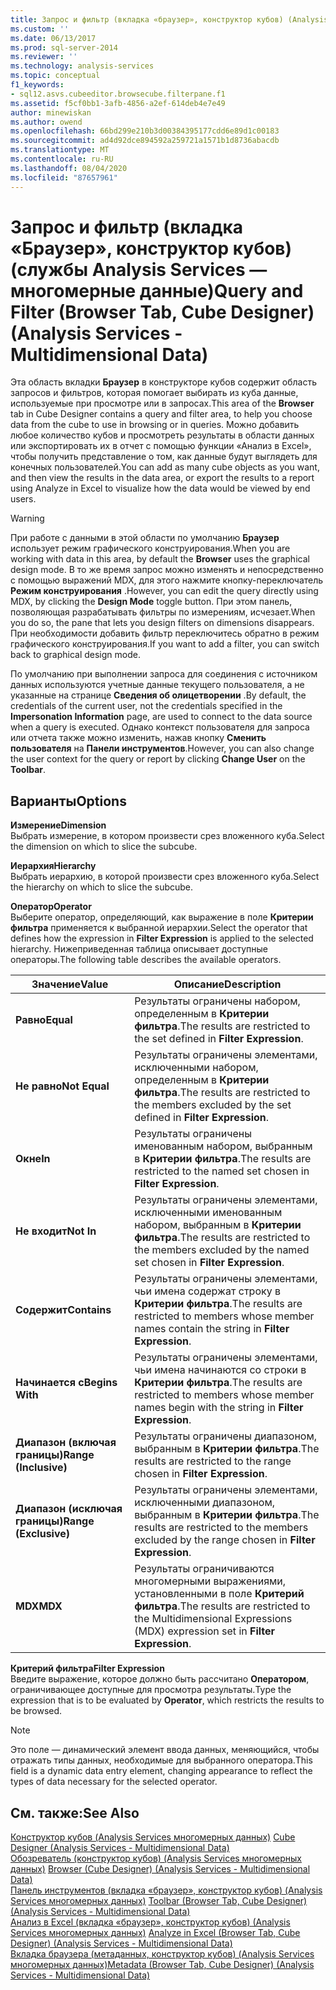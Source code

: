 ```yaml
---
title: Запрос и фильтр (вкладка «браузер», конструктор кубов) (Analysis Services-многомерные данные) | Документация Майкрософт
ms.custom: ''
ms.date: 06/13/2017
ms.prod: sql-server-2014
ms.reviewer: ''
ms.technology: analysis-services
ms.topic: conceptual
f1_keywords:
- sql12.asvs.cubeeditor.browsecube.filterpane.f1
ms.assetid: f5cf0bb1-3afb-4856-a2ef-614deb4e7e49
author: minewiskan
ms.author: owend
ms.openlocfilehash: 66bd299e210b3d00384395177cdd6e89d1c00183
ms.sourcegitcommit: ad4d92dce894592a259721a1571b1d8736abacdb
ms.translationtype: MT
ms.contentlocale: ru-RU
ms.lasthandoff: 08/04/2020
ms.locfileid: "87657961"
---
```

# <a name="query-and-filter-browser-tab-cube-designer-analysis-services---multidimensional-data"></a><span data-ttu-id="d0d1e-102">Запрос и фильтр (вкладка «Браузер», конструктор кубов) (службы Analysis Services — многомерные данные)</span><span class="sxs-lookup"><span data-stu-id="d0d1e-102">Query and Filter (Browser Tab, Cube Designer) (Analysis Services - Multidimensional Data)</span></span>
  <span data-ttu-id="d0d1e-103">Эта область вкладки **Браузер** в конструкторе кубов содержит область запросов и фильтров, которая помогает выбирать из куба данные, используемые при просмотре или в запросах.</span><span class="sxs-lookup"><span data-stu-id="d0d1e-103">This area of the **Browser** tab in Cube Designer contains a query and filter area, to help you choose data from the cube to use in browsing or in queries.</span></span> <span data-ttu-id="d0d1e-104">Можно добавить любое количество кубов и просмотреть результаты в области данных или экспортировать их в отчет с помощью функции «Анализ в Excel», чтобы получить представление о том, как данные будут выглядеть для конечных пользователей.</span><span class="sxs-lookup"><span data-stu-id="d0d1e-104">You can add as many cube objects as you want, and then view the results in the data area, or export the results to a report using Analyze in Excel to visualize how the data would be viewed by end users.</span></span>  
  
> [!WARNING]  
>  <span data-ttu-id="d0d1e-105">При работе с данными в этой области по умолчанию **Браузер** использует режим графического конструирования.</span><span class="sxs-lookup"><span data-stu-id="d0d1e-105">When you are working with data in this area, by default the **Browser** uses the graphical design mode.</span></span> <span data-ttu-id="d0d1e-106">В то же время запрос можно изменять и непосредственно с помощью выражений MDX, для этого нажмите кнопку-переключатель **Режим конструирования** .</span><span class="sxs-lookup"><span data-stu-id="d0d1e-106">However, you can edit the query directly using MDX, by clicking the **Design Mode** toggle button.</span></span> <span data-ttu-id="d0d1e-107">При этом панель, позволяющая разрабатывать фильтры по измерениям, исчезает.</span><span class="sxs-lookup"><span data-stu-id="d0d1e-107">When you do so, the pane that lets you design filters on dimensions disappears.</span></span> <span data-ttu-id="d0d1e-108">При необходимости добавить фильтр переключитесь обратно в режим графического конструирования.</span><span class="sxs-lookup"><span data-stu-id="d0d1e-108">If you want to add a filter, you can switch back to graphical design mode.</span></span>  
  
 <span data-ttu-id="d0d1e-109">По умолчанию при выполнении запроса для соединения с источником данных используются учетные данные текущего пользователя, а не указанные на странице **Сведения об олицетворении** .</span><span class="sxs-lookup"><span data-stu-id="d0d1e-109">By default, the credentials of the current user, not the credentials specified in the **Impersonation Information** page, are used to connect to the data source when a query is executed.</span></span> <span data-ttu-id="d0d1e-110">Однако контекст пользователя для запроса или отчета также можно изменить, нажав кнопку **Сменить пользователя** на **Панели инструментов**.</span><span class="sxs-lookup"><span data-stu-id="d0d1e-110">However, you can also change the user context for the query or report by clicking **Change User** on the **Toolbar**.</span></span>  
  
## <a name="options"></a><span data-ttu-id="d0d1e-111">Варианты</span><span class="sxs-lookup"><span data-stu-id="d0d1e-111">Options</span></span>  
 <span data-ttu-id="d0d1e-112">**Измерение**</span><span class="sxs-lookup"><span data-stu-id="d0d1e-112">**Dimension**</span></span>  
 <span data-ttu-id="d0d1e-113">Выбрать измерение, в котором произвести срез вложенного куба.</span><span class="sxs-lookup"><span data-stu-id="d0d1e-113">Select the dimension on which to slice the subcube.</span></span>  
  
 <span data-ttu-id="d0d1e-114">**Иерархия**</span><span class="sxs-lookup"><span data-stu-id="d0d1e-114">**Hierarchy**</span></span>  
 <span data-ttu-id="d0d1e-115">Выбрать иерархию, в которой произвести срез вложенного куба.</span><span class="sxs-lookup"><span data-stu-id="d0d1e-115">Select the hierarchy on which to slice the subcube.</span></span>  
  
 <span data-ttu-id="d0d1e-116">**Оператор**</span><span class="sxs-lookup"><span data-stu-id="d0d1e-116">**Operator**</span></span>  
 <span data-ttu-id="d0d1e-117">Выберите оператор, определяющий, как выражение в поле **Критерии фильтра** применяется к выбранной иерархии.</span><span class="sxs-lookup"><span data-stu-id="d0d1e-117">Select the operator that defines how the expression in **Filter Expression** is applied to the selected hierarchy.</span></span> <span data-ttu-id="d0d1e-118">Нижеприведенная таблица описывает доступные операторы.</span><span class="sxs-lookup"><span data-stu-id="d0d1e-118">The following table describes the available operators.</span></span>  
  
|<span data-ttu-id="d0d1e-119">Значение</span><span class="sxs-lookup"><span data-stu-id="d0d1e-119">Value</span></span>|<span data-ttu-id="d0d1e-120">Описание</span><span class="sxs-lookup"><span data-stu-id="d0d1e-120">Description</span></span>|  
|-----------|-----------------|  
|<span data-ttu-id="d0d1e-121">**Равно**</span><span class="sxs-lookup"><span data-stu-id="d0d1e-121">**Equal**</span></span>|<span data-ttu-id="d0d1e-122">Результаты ограничены набором, определенным в **Критерии фильтра**.</span><span class="sxs-lookup"><span data-stu-id="d0d1e-122">The results are restricted to the set defined in **Filter Expression**.</span></span>|  
|<span data-ttu-id="d0d1e-123">**Не равно**</span><span class="sxs-lookup"><span data-stu-id="d0d1e-123">**Not Equal**</span></span>|<span data-ttu-id="d0d1e-124">Результаты ограничены элементами, исключенными набором, определенным в **Критерии фильтра**.</span><span class="sxs-lookup"><span data-stu-id="d0d1e-124">The results are restricted to the members excluded by the set defined in **Filter Expression**.</span></span>|  
|<span data-ttu-id="d0d1e-125">**Окне**</span><span class="sxs-lookup"><span data-stu-id="d0d1e-125">**In**</span></span>|<span data-ttu-id="d0d1e-126">Результаты ограничены именованным набором, выбранным в **Критерии фильтра**.</span><span class="sxs-lookup"><span data-stu-id="d0d1e-126">The results are restricted to the named set chosen in **Filter Expression**.</span></span>|  
|<span data-ttu-id="d0d1e-127">**Не входит**</span><span class="sxs-lookup"><span data-stu-id="d0d1e-127">**Not In**</span></span>|<span data-ttu-id="d0d1e-128">Результаты ограничены элементами, исключенными именованным набором, выбранным в **Критерии фильтра**.</span><span class="sxs-lookup"><span data-stu-id="d0d1e-128">The results are restricted to the members excluded by the named set chosen in **Filter Expression**.</span></span>|  
|<span data-ttu-id="d0d1e-129">**Содержит**</span><span class="sxs-lookup"><span data-stu-id="d0d1e-129">**Contains**</span></span>|<span data-ttu-id="d0d1e-130">Результаты ограничены элементами, чьи имена содержат строку в **Критерии фильтра**.</span><span class="sxs-lookup"><span data-stu-id="d0d1e-130">The results are restricted to members whose member names contain the string in **Filter Expression**.</span></span>|  
|<span data-ttu-id="d0d1e-131">**Начинается с**</span><span class="sxs-lookup"><span data-stu-id="d0d1e-131">**Begins With**</span></span>|<span data-ttu-id="d0d1e-132">Результаты ограничены элементами, чьи имена начинаются со строки в **Критерии фильтра**.</span><span class="sxs-lookup"><span data-stu-id="d0d1e-132">The results are restricted to members whose member names begin with the string in **Filter Expression**.</span></span>|  
|<span data-ttu-id="d0d1e-133">**Диапазон (включая границы)**</span><span class="sxs-lookup"><span data-stu-id="d0d1e-133">**Range (Inclusive)**</span></span>|<span data-ttu-id="d0d1e-134">Результаты ограничены диапазоном, выбранным в **Критерии фильтра**.</span><span class="sxs-lookup"><span data-stu-id="d0d1e-134">The results are restricted to the range chosen in **Filter Expression**.</span></span>|  
|<span data-ttu-id="d0d1e-135">**Диапазон (исключая границы)**</span><span class="sxs-lookup"><span data-stu-id="d0d1e-135">**Range (Exclusive)**</span></span>|<span data-ttu-id="d0d1e-136">Результаты ограничены элементами, исключенными диапазоном, выбранным в **Критерии фильтра**.</span><span class="sxs-lookup"><span data-stu-id="d0d1e-136">The results are restricted to the members excluded by the range chosen in **Filter Expression**.</span></span>|  
|<span data-ttu-id="d0d1e-137">**MDX**</span><span class="sxs-lookup"><span data-stu-id="d0d1e-137">**MDX**</span></span>|<span data-ttu-id="d0d1e-138">Результаты ограничиваются многомерными выражениями, установленными в поле **Критерий фильтра**.</span><span class="sxs-lookup"><span data-stu-id="d0d1e-138">The results are restricted to the Multidimensional Expressions (MDX) expression set in **Filter Expression**.</span></span>|  
  
 <span data-ttu-id="d0d1e-139">**Критерий фильтра**</span><span class="sxs-lookup"><span data-stu-id="d0d1e-139">**Filter Expression**</span></span>  
 <span data-ttu-id="d0d1e-140">Введите выражение, которое должно быть рассчитано **Оператором**, ограничивающее доступные для просмотра результаты.</span><span class="sxs-lookup"><span data-stu-id="d0d1e-140">Type the expression that is to be evaluated by **Operator**, which restricts the results to be browsed.</span></span>  
  
> [!NOTE]  
>  <span data-ttu-id="d0d1e-141">Это поле — динамический элемент ввода данных, меняющийся, чтобы отражать типы данных, необходимые для выбранного оператора.</span><span class="sxs-lookup"><span data-stu-id="d0d1e-141">This field is a dynamic data entry element, changing appearance to reflect the types of data necessary for the selected operator.</span></span>  
  
## <a name="see-also"></a><span data-ttu-id="d0d1e-142">См. также:</span><span class="sxs-lookup"><span data-stu-id="d0d1e-142">See Also</span></span>  
 <span data-ttu-id="d0d1e-143">[Конструктор кубов &#40;Analysis Services многомерных данных&#41;](cube-designer-analysis-services-multidimensional-data.md) </span><span class="sxs-lookup"><span data-stu-id="d0d1e-143">[Cube Designer &#40;Analysis Services - Multidimensional Data&#41;](cube-designer-analysis-services-multidimensional-data.md) </span></span>  
 <span data-ttu-id="d0d1e-144">[Обозреватель &#40;конструктор кубов&#41; &#40;Analysis Services многомерных данных&#41;](browser-cube-designer-analysis-services-multidimensional-data.md) </span><span class="sxs-lookup"><span data-stu-id="d0d1e-144">[Browser &#40;Cube Designer&#41; &#40;Analysis Services - Multidimensional Data&#41;](browser-cube-designer-analysis-services-multidimensional-data.md) </span></span>  
 <span data-ttu-id="d0d1e-145">[Панель инструментов &#40;вкладка «браузер», конструктор кубов&#41; &#40;Analysis Services многомерных данных&#41;](toolbar-browser-tab-cube-designer-analysis-services-multidimensional-data.md) </span><span class="sxs-lookup"><span data-stu-id="d0d1e-145">[Toolbar &#40;Browser Tab, Cube Designer&#41; &#40;Analysis Services - Multidimensional Data&#41;](toolbar-browser-tab-cube-designer-analysis-services-multidimensional-data.md) </span></span>  
 <span data-ttu-id="d0d1e-146">[Анализ в Excel &#40;вкладка «браузер», конструктор кубов&#41; &#40;Analysis Services многомерных данных&#41;](analyze-in-excel-browser-cube-designer-analysis-services-multidimensional-data.md) </span><span class="sxs-lookup"><span data-stu-id="d0d1e-146">[Analyze in Excel &#40;Browser Tab, Cube Designer&#41; &#40;Analysis Services - Multidimensional Data&#41;](analyze-in-excel-browser-cube-designer-analysis-services-multidimensional-data.md) </span></span>  
 [<span data-ttu-id="d0d1e-147">Вкладка браузера &#40;метаданных, конструктор кубов&#41; &#40;Analysis Services многомерных данных&#41;</span><span class="sxs-lookup"><span data-stu-id="d0d1e-147">Metadata &#40;Browser Tab, Cube Designer&#41; &#40;Analysis Services - Multidimensional Data&#41;</span></span>](metadata-browser-tab-cube-designer-analysis-services-multidimensional-data.md)  
  
  

